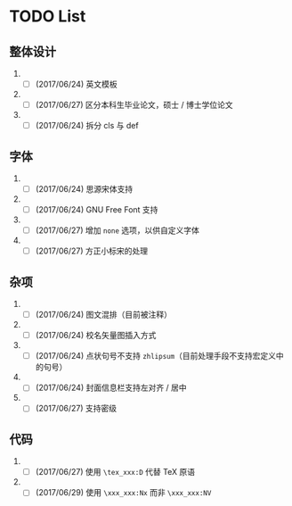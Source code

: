 # TODO List

## 整体设计
1. - [ ] (2017/06/24) 英文模板

2. - [ ] (2017/06/27) 区分本科生毕业论文，硕士 / 博士学位论文

3. - [ ] (2017/06/24) 拆分 cls 与 def

## 字体
1. - [ ] (2017/06/24) 思源宋体支持

2. - [ ] (2017/06/24) GNU Free Font 支持

3. - [ ] (2017/06/27) 增加 `none` 选项，以供自定义字体

4. - [ ] (2017/06/27) 方正小标宋的处理

## 杂项
1. - [ ] (2017/06/24) 图文混排（目前被注释）

2. - [ ] (2017/06/24) 校名矢量图插入方式

3. - [ ] (2017/06/24) 点状句号不支持 `zhlipsum`（目前处理手段不支持宏定义中的句号）

4. - [ ] (2017/06/24) 封面信息栏支持左对齐 / 居中

5. - [ ] (2017/06/27) 支持密级

## 代码
1. - [ ] (2017/06/27) 使用 `\tex_xxx:D` 代替 TeX 原语

2. - [ ] (2017/06/29) 使用 `\xxx_xxx:Nx` 而非 `\xxx_xxx:NV`
